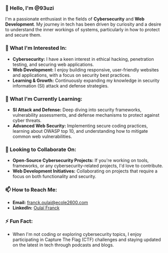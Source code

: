 ### 👋 Hello, I'm @93uzi

I'm a passionate enthusiast in the fields of **Cybersecurity** and **Web Development**. My journey in tech has been driven by curiosity and a desire to understand the inner workings of systems, particularly in how to protect and secure them.

### 👀 What I'm Interested In:
- **Cybersecurity:** I have a keen interest in ethical hacking, penetration testing, and securing web applications.
- **Web Development:** I enjoy building responsive, user-friendly websites and applications, with a focus on security best practices.
- **Learning & Growth:** Continuously expanding my knowledge in security information (SI) attack and defense strategies.

### 🌱 What I'm Currently Learning:
- **SI Attack and Defense:** Deep diving into security frameworks, vulnerability assessments, and defense mechanisms to protect against cyber threats.
- **Advanced Web Security:** Implementing secure coding practices, learning about OWASP top 10, and understanding how to mitigate common web vulnerabilities.

### 💼 Looking to Collaborate On:
- **Open-Source Cybersecurity Projects:** If you're working on tools, frameworks, or any cybersecurity-related projects, I'd love to contribute.
- **Web Development Initiatives:** Collaborating on projects that require a focus on both functionality and security.

### 📫 How to Reach Me:
- **Email:** [franck.oulai@ecole2600.com](mailto:franck.oulai@ecole2600.com)
- **LinkedIn:** [Oulaï Franck](https://www.linkedin.com/in/franck-oula%C3%AF-02819b26b/)

### ⚡ Fun Fact:
- When I'm not coding or exploring cybersecurity topics, I enjoy participating in Capture The Flag (CTF) challenges and staying updated on the latest in tech through podcasts and blogs.
